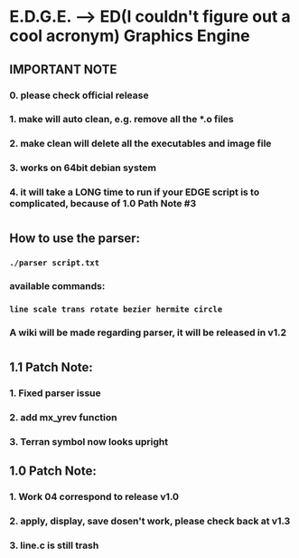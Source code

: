 # E.D.G.E. --> ED(I couldn't figure out a cool acronym) Graphics Engine
## IMPORTANT NOTE
### 0. please check official release
### 1. make will auto clean, e.g. remove all the *.o files
### 2. make clean will delete all the executables and image file
### 3. works on 64bit debian system 
### 4. it will take a LONG time to run if your EDGE script is to complicated, because of 1.0 Path Note #3
#
## How to use the parser:
### ```./parser script.txt```
### available commands:
### ```line scale trans rotate bezier hermite circle```
### A wiki will be made regarding parser, it will be released in v1.2
#
## 1.1 Patch Note:
### 1. Fixed parser issue
### 2. add mx_yrev function
### 3. Terran symbol now looks upright
## 1.0 Patch Note:
### 1. Work 04 correspond to release v1.0
### 2. apply, display, save dosen't work, please check back at v1.3
### 3. line.c is still trash

